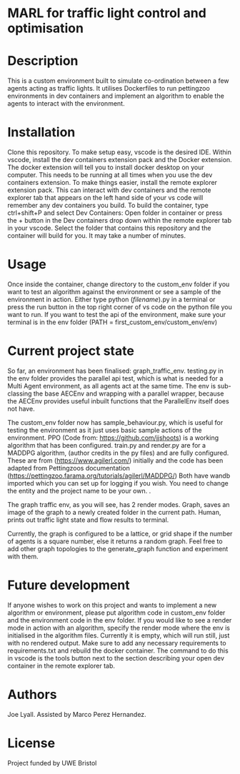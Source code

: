 # **MARL for traffic light control and optimisation**

# Description
This is a custom environment built to simulate co-ordination between a few agents acting as traffic lights. It utilises Dockerfiles to run pettingzoo environments in dev containers and implement an algorithm to enable the agents to interact with the environment.

# Installation
Clone this repository. To make setup easy, vscode is the desired IDE. Within vscode, install the dev containers extension pack and the Docker extension. The docker extension will tell you to install docker desktop on your computer. This needs to be running at all times when you use the dev containers extension. To make things easier, install the remote explorer extension pack. This can interact with dev containers and the remote explorer tab that appears on the left hand side of your vs code will remember any dev containers you build. To build the container, type ctrl+shift+P and select Dev Containers: Open folder in container or press the + button in the Dev containers drop down within the remote explorer tab in your vscode. Select the folder that contains this repository and the container will build for you. It may take a number of minutes. 

# Usage
Once inside the container, change directory to the custom_env folder if you want to test an algorithm against the environment or see a sample of the environment in action. Either type python (_filename_).py in a terminal or press the run button in the top right corner of vs code on the python file you want to run. If you want to test the api of the environment, make sure your terminal is in the env folder (PATH = first_custom_env/custom_env/env)

# Current project state
So far, an environment has been finalised: graph_traffic_env. testing.py in the env folder provides the parallel api test, which is what is needed for a Multi Agent environment, as all agents act at the same time. The env is sub-classing the base AECEnv and wrapping with a parallel wrapper, because the AECEnv provides useful inbuilt functions that the ParallelEnv itself does not have.

The custom_env folder now has sample_behaviour.py, which is useful for testing the environment as it just uses basic sample actions of the environment. PPO (Code from: https://github.com/jjshoots) is a working algorithm that has been configured. train.py and render.py are for a MADDPG algorithm, (author credits in the py files) and are fully configured. These are from (https://www.agilerl.com/) initially and the code has been adapted from Pettingzoos documentation (https://pettingzoo.farama.org/tutorials/agilerl/MADDPG/) Both have wandb imported which you can set up for logging if you wish. You need to change the entity and the project name to be your own. .

The graph traffic env, as you will see, has 2 render modes. Graph, saves an image of the graph to a newly created folder in the current path. Human, prints out traffic light state and flow results to terminal.

Currently, the graph is configured to be a lattice, or grid shape if the number of agents is a square number, else it returns a random graph. Feel free to add other graph topologies to the generate_graph function and experiment with them.

# Future development

If anyone wishes to work on this project and wants to implement a new algorithm or environment, please put algorithm code in custom_env folder and the environment code in the env folder. 
If you would like to see a render mode in action with an algorithm, specify the render mode where the env is initialised in the algorithm files. Currently it is empty, which will run still, just with no rendered output.
Make sure to add any necessary requirements to requirements.txt and rebuild the docker container. The command to do this in vscode is the tools button next to the section describing your open dev container in the remote explorer tab.

# Authors
Joe Lyall. Assisted by Marco Perez Hernandez.

# License 
Project funded by UWE Bristol


